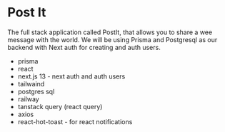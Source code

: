 # Post It

The full stack application called PostIt, that allows you to share a wee message with the world. We will be using Prisma and Postgresql as our backend with Next auth for creating and auth users.

- prisma
- react
- next.js 13 - next auth and auth users
- tailwaind
- postgres sql
- railway
- tanstack query (react query)
- axios
- react-hot-toast - for react notifications